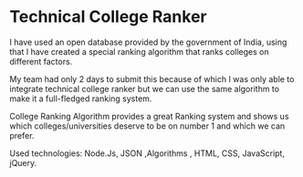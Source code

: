 # Technical College Ranker

I have used an open database provided by the government of India, using that I have created a special ranking algorithm that ranks colleges on different factors.

My team had only 2 days to submit this because of which I was only able to integrate technical college ranker but we can use the same algorithm to make it a full-fledged
ranking system.

College Ranking Algorithm provides a great Ranking system and shows us which colleges/universities deserve to be on number 1 and which we can prefer.

Used technologies: Node.Js, JSON ,Algorithms , HTML, CSS, JavaScript, jQuery. 
